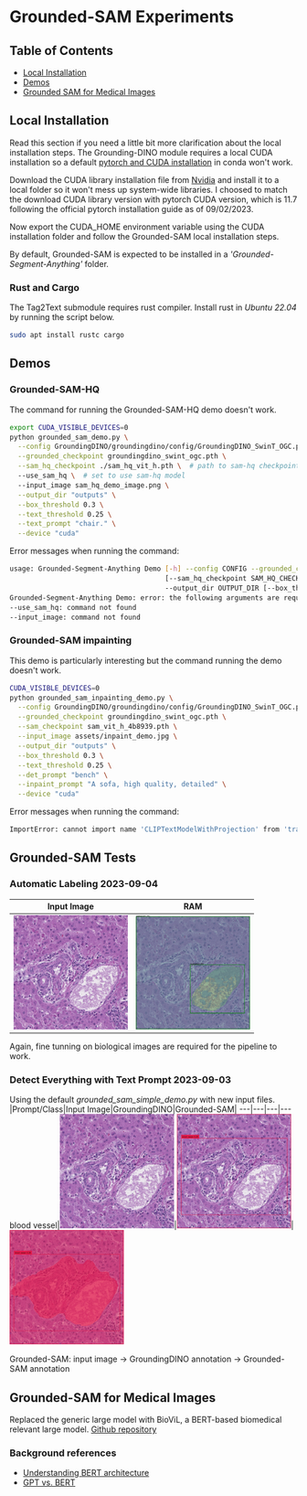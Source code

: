 # Grounded-SAM Experiments
## Table of Contents
* [Local Installation](https://github.com/yliu7366/yliu_utilities/blob/master/tutorials/Grounded-SAM/README.md#local-installation)
* [Demos](https://github.com/yliu7366/yliu_utilities/blob/master/tutorials/Grounded-SAM/README.md#demos)
* [Grounded SAM for Medical Images](https://github.com/yliu7366/yliu_utilities/blob/master/tutorials/Grounded-SAM/README.md#grounded-sam-for-medical-images)

## Local Installation
Read this section if you need a little bit more clarification about the local installation steps. The Grounding-DINO module requires a local CUDA installation so a default [pytorch and CUDA installation](https://pytorch.org/get-started/locally/) in conda won't work.  

Download the CUDA library installation file from [Nvidia](https://developer.nvidia.com/cuda-toolkit-archive) and install it to a local folder so it won't mess up system-wide libraries. I choosed to match the download CUDA library version with pytorch CUDA version, which is 11.7 following the official pytorch installation guide as of 09/02/2023.  

Now export the CUDA_HOME environment variable using the CUDA installation folder and follow the Grounded-SAM local installation steps.

By default, Grounded-SAM is expected to be installed in a *'Grounded-Segment-Anything'* folder.  

### Rust and Cargo
The Tag2Text submodule requires rust compiler. Install rust in *Ubuntu 22.04* by running the script below.
```bash
sudo apt install rustc cargo
```
## Demos
### Grounded-SAM-HQ
The command for running the Grounded-SAM-HQ demo doesn't work. 
```bash
export CUDA_VISIBLE_DEVICES=0
python grounded_sam_demo.py \
  --config GroundingDINO/groundingdino/config/GroundingDINO_SwinT_OGC.py \
  --grounded_checkpoint groundingdino_swint_ogc.pth \
  --sam_hq_checkpoint ./sam_hq_vit_h.pth \  # path to sam-hq checkpoint
  --use_sam_hq \  # set to use sam-hq model
  --input_image sam_hq_demo_image.png \
  --output_dir "outputs" \
  --box_threshold 0.3 \
  --text_threshold 0.25 \
  --text_prompt "chair." \
  --device "cuda"
```
Error messages when running the command:
```bash
usage: Grounded-Segment-Anything Demo [-h] --config CONFIG --grounded_checkpoint GROUNDED_CHECKPOINT [--sam_checkpoint SAM_CHECKPOINT]
                                      [--sam_hq_checkpoint SAM_HQ_CHECKPOINT] [--use_sam_hq] --input_image INPUT_IMAGE --text_prompt TEXT_PROMPT
                                      --output_dir OUTPUT_DIR [--box_threshold BOX_THRESHOLD] [--text_threshold TEXT_THRESHOLD] [--device DEVICE]
Grounded-Segment-Anything Demo: error: the following arguments are required: --input_image, --text_prompt, --output_dir/-o
--use_sam_hq: command not found
--input_image: command not found
```
### Grounded-SAM impainting
This demo is particularly interesting but the command running the demo doesn't work.
```bash
CUDA_VISIBLE_DEVICES=0
python grounded_sam_inpainting_demo.py \
  --config GroundingDINO/groundingdino/config/GroundingDINO_SwinT_OGC.py \
  --grounded_checkpoint groundingdino_swint_ogc.pth \
  --sam_checkpoint sam_vit_h_4b8939.pth \
  --input_image assets/inpaint_demo.jpg \
  --output_dir "outputs" \
  --box_threshold 0.3 \
  --text_threshold 0.25 \
  --det_prompt "bench" \
  --inpaint_prompt "A sofa, high quality, detailed" \
  --device "cuda"
```

Error messages when running the command:
```bash
ImportError: cannot import name 'CLIPTextModelWithProjection' from 'transformers'
```
## Grounded-SAM Tests
### Automatic Labeling 2023-09-04
|Input Image|RAM|
---|---
<img src="https://github.com/yliu7366/yliu_utilities/blob/master/tutorials/SAM/data/he_sam_test.jpg" width="200px" height="200px">|<img src="https://github.com/yliu7366/yliu_utilities/blob/master/tutorials/Grounded-SAM/results/automatic_label_output_he_sam_test.jpg" width="200px" height="200px">  

Again, fine tunning on biological images are required for the pipeline to work.

### Detect Everything with Text Prompt 2023-09-03
Using the default *grounded_sam_simple_demo.py* with new input files.  
|Prompt/Class|Input Image|GroundingDINO|Grounded-SAM|
---|---|---|---
blood vessel|<img src="https://github.com/yliu7366/yliu_utilities/blob/master/tutorials/SAM/data/he_sam_test.jpg" width="200px" height="200px">|<img src="https://github.com/yliu7366/yliu_utilities/blob/master/tutorials/Grounded-SAM/results/groundingdino_annotated_image_he_sam_test.jpg" width="200px" height="200px">|<img src="https://github.com/yliu7366/yliu_utilities/blob/master/tutorials/Grounded-SAM/results/grounded_sam_annotated_image_he_sam_test.jpg" width="200px" height="200px">

Grounded-SAM: input image -> GroundingDINO annotation -> Grounded-SAM annotation

## Grounded-SAM for Medical Images
Replaced the generic large model with BioViL, a BERT-based biomedical relevant large model. [Github repository](https://github.com/rajpurkarlab/Grounded-SAM)

### Background references
* [Understanding BERT architecture](https://medium.com/analytics-vidhya/understanding-bert-architecture-3f35a264b187)
* [GPT vs. BERT](https://www.makeuseof.com/gpt-vs-bert/)

